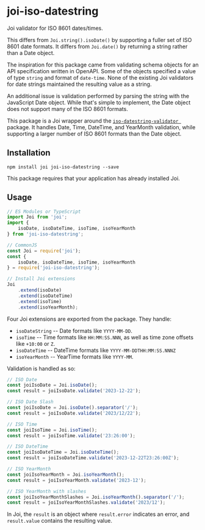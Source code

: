 # joi-iso-datestring

Joi validator for ISO 8601 dates/times.

This differs from `Joi.string().isoDate()` by supporting a fuller set of ISO 8601 date formats.  It differs from `Joi.date()` by returning a string rather than a Date object.

The inspiration for this package came from validating schema objects for an API specification written in OpenAPI.  Some of the objects specified a value of type `string` and format of `date-time`.  None of the existing Joi validators for date strings maintained the resulting value as a string.

An additional issue is validation performed by parsing the string with the JavaScript Date object.  While that's simple to implement, the Date object does not support many of the ISO 8601 formats.

This package is a Joi wrapper around the [`iso-datestring-validator
`](https://www.npmjs.com/package/iso-datestring-validator) package.  It handles Date, Time, DateTime, and YearMonth validation, while supporting a larger number of ISO 8601 formats than the Date object.

## Installation

```
npm install joi joi-iso-datestring --save
```

This package requires that your application has already installed Joi.

## Usage

```js
// ES Modules or TypeScript
import Joi from 'joi';
import {
    isoDate, isoDateTime, isoTime, isoYearMonth
} from 'joi-iso-datestring';

// CommonJS
const Joi = require('joi');
const {
    isoDate, isoDateTime, isoTime, isoYearMonth
} = require('joi-iso-datestring');

// Install Joi extensions
Joi
    .extend(isoDate)
    .extend(isoDateTime)
    .extend(isoTime)
    .extend(isoYearMonth);
```

Four Joi extensions are exported from the package.  They handle:

* `isoDateString` -- Date formats like `YYYY-MM-DD`.
* `isoTime` -- Time formats like `HH:MM:SS.NNN`, as well as time zone offsets like `+10:00` or `Z`.
* `isoDateTime` -- DateTime formats like `YYYY-MM-DDTHH:MM:SS.NNNZ`
* `isoYearMonth` -- YearTime formats like `YYYY-MM`.

Validation is handled as so:

```js
// ISO Date
const joiIsoDate = Joi.isoDate();
const result = joiIsoDate.validate('2023-12-22');

// ISO Date Slash
const joiIsoDate = Joi.isoDate().separator('/');
const result = joiIsoDate.validate('2023/12/22');

// ISO Time
const joiIsoTime = Joi.isoTime();
const result = joiIsoTime.validate('23:26:00');

// ISO DateTime
const joiIsoDateTime = Joi.isoDateTime();
const result = joiIsoDateTime.validate('2023-12-22T23:26:00Z');

// ISO YearMonth
const joiIsoYearMonth = Joi.isoYearMonth();
const result = joiIsoYearMonth.validate('2023-12');

// ISO YearMonth with slashes
const joiIsoYearMonthSlashes = Joi.isoYearMonth().separator('/');
const result = joiIsoYearMonthSlashes.validate('2023/12');
```

In Joi, the `result` is an object where `result.error` indicates an error, and `result.value` contains the resulting value.

